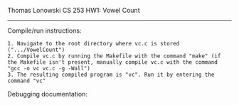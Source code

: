 Thomas Lonowski
CS 253
HW1: Vowel Count

***********************

Compile/run instructions:

	1. Navigate to the root directory where vc.c is stored (".../VowelCount")
	2. Compile vc.c by running the Makefile with the command "make" (if the Makefile isn't present, manually compile vc.c with the command "gcc -o vc vc.c -g -Wall")
	3. The resulting compiled program is "vc". Run it by entering the command "vc"

Debugging documentation:
	


